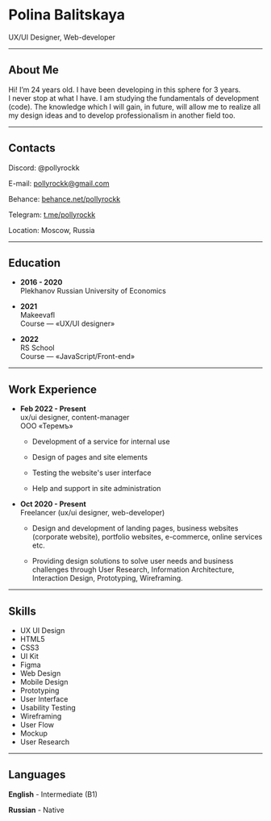# Polina Balitskaya 
UX/UI Designer, Web-developer
__________
## About Me

Hi! I’m 24 years old. I have been developing in this sphere for 3 years. I never stop at what I have. I am studying the fundamentals of development (code). The knowledge which I will gain, in future, will allow me to realize all my design ideas and to develop professionalism in another field too.
__________
## Contacts
Discord: @pollyrockk

E-mail: pollyrockk@gmail.com

Behance: [behance.net/pollyrockk](behance.net/pollyrockk)

Telegram: [t.me/pollyrockk](t.me/pollyrockk)

Location: Moscow, Russia
__________
## Education

* __2016 - 2020__     
Plekhanov Russian University of Economics

* __2021__     
Makeevafl   
Course — «UX/UI designer»

* __2022__     
RS School   
Course — «JavaScript/Front-end»
__________
## Work Experience

* __Feb 2022 - Present__     
ux/ui designer, content-manager  
ООО «Теремъ»

    - Development of a service for internal use

    - Design of pages and site elements

    - Testing the website's user interface

    - Help and support in site administration

* __Oct 2020 - Present__     
Freelancer (ux/ui designer, web-developer)

     - Design and development of landing pages, business websites (corporate website), portfolio websites, e-commerce, online services etc. 

     - Providing design solutions to solve user needs and business challenges through User Research, Information Architecture, Interaction Design, Prototyping, Wireframing. 
__________
## Skills

- UX UI Design
- HTML5
- CSS3
- UI Kit
- Figma
- Web Design
- Mobile Design
- Prototyping
- User Interface
- Usability Testing
- Wireframing
- User Flow
- Mockup
- User Research 
__________
## Languages

__English__ - Intermediate (B1)

__Russian__ - Native